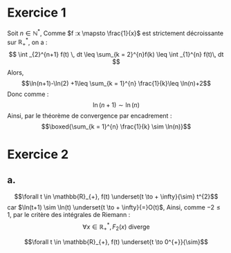 # Exercice 1
Soit $n \in \mathbb{N}^{*}$, 
Comme $f :x \mapsto \frac{1}{x}$ est strictement décroissante sur $\mathbb{R}^{*}_{+}$, on a : 
$$ \int  _{2}^{n+1} f(t) \, dt \leq \sum_{k = 2}^{n}f(k) \leq \int _{1}^{n} f(t)\, dt $$
Alors, 
$$\ln(n+1)-\ln(2) +1\leq \sum_{k = 1}^{n} \frac{1}{k}\leq \ln(n)+2$$
Donc comme :
$$\ln(n+1) \sim \ln(n)$$
Ainsi, par le théorème de convergence par encadrement :
$$\boxed{\sum_{k = 1}^{n} \frac{1}{k} \sim \ln(n)}$$

# Exercice 2
## a.
$$\forall t \in \mathbb{R}_{+}, f(t) \underset{t \to + \infty}{\sim} t^{2}$$
car $\ln(t+1) \sim \ln(t) \underset{t \to + \infty}{=}O(t)$, 
Ainsi, comme $-2 \leq 1$, par le critère des intégrales de Riemann : 
$$\forall x \in \mathbb{R}^{*}_{+}, F_{2}(x) \text{ diverge}$$

$$\forall t \in \mathbb{R}_{+}, f(t) \underset{t \to 0^{+}}{\sim}$$